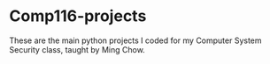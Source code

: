 # Comp116-projects

These are the main python projects I coded for my Computer System Security class, taught by Ming Chow.
